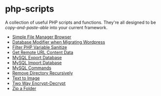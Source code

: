 php-scripts
===========

A collection of useful PHP scripts and functions. They're all designed to be _copy-and-paste-able_ into your current framework.

- [Simple File Manager Browser](https://github.com/tazotodua/useful-php-scripts/blob/master/Simple-File-Manager-Browser.php)
- [Database Modifier when Migrating Wordpress](https://github.com/tazotodua/useful-php-scripts/blob/master/database-modifier-when-migrating-wordpress)
- [Filter PHP Variable Sanitize](https://github.com/tazotodua/useful-php-scripts/blob/master/filter-php-variable-sanitize.php)
- [Get Remote URL Content Data](https://github.com/tazotodua/useful-php-scripts/blob/master/get-remote-url-content-data.php)
- [MySQL Export Database](https://github.com/tazotodua/useful-php-scripts/blob/master/my-sql-export%20(backup)%20database.php)
- [MySQL Import Database](https://github.com/tazotodua/useful-php-scripts/blob/master/my-sql-import%20(restore)%20database.php)
- [MySQL Commands](https://github.com/tazotodua/useful-php-scripts/blob/master/mysql-commands%20(%2BWordpress).php)
- [Remove Directory Recursively](https://github.com/tazotodua/useful-php-scripts/blob/master/remove-directory-recursively-(delete-folder%2Bsub-files))
- [Text to Image](https://github.com/tazotodua/useful-php-scripts/blob/master/text-to-image.php)
- [Two Way Encrypt-Decrypt](https://github.com/tazotodua/useful-php-scripts/blob/master/two-way-encrypt-decrypt.php)
- [Zip a Folder](https://github.com/tazotodua/useful-php-scripts/blob/master/zip-folder.php)

